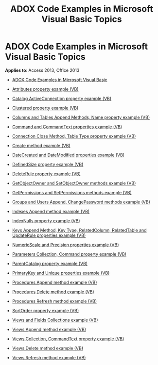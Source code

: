 ﻿---
title: ADOX Code Examples in Microsoft Visual Basic Topics
TOCTitle: ADOX Code Examples in Microsoft Visual Basic
ms:assetid: f500791c-8f42-45fb-89a2-5d54e743270c
ms:mtpsurl: https://msdn.microsoft.com/library/JJ250246(v=office.15)
ms:contentKeyID: 48548700
ms.date: 09/18/2015
mtps_version: v=office.15
---

# ADOX Code Examples in Microsoft Visual Basic Topics


**Applies to**: Access 2013, Office 2013


  - [ADOX Code Examples in Microsoft Visual Basic](adox-code-examples-in-microsoft-visual-basic.md)

  - [Attributes property example (VB)](attributes-property-example-vb.md)

  - [Catalog ActiveConnection property example (VB)](catalog-activeconnection-property-example-vb.md)

  - [Clustered property example (VB)](clustered-property-example-vb.md)

  - [Columns and Tables Append Methods, Name property example (VB)](columns-and-tables-append-methods-name-property-example-vb.md)

  - [Command and CommandText properties example (VB)](command-and-commandtext-properties-example-vb.md)

  - [Connection Close Method, Table Type property example (VB)](connection-close-method-table-type-property-example-vb.md)

  - [Create method example (VB)](create-method-example-vb.md)

  - [DateCreated and DateModified properties example (VB)](datecreated-and-datemodified-properties-example-vb.md)

  - [DefinedSize property example (VB)](definedsize-property-example-vb.md)

  - [DeleteRule property example (VB)](deleterule-property-example-vb.md)

  - [GetObjectOwner and SetObjectOwner methods example (VB)](getobjectowner-and-setobjectowner-methods-example-vb.md)

  - [GetPermissions and SetPermissions methods example (VB)](getpermissions-and-setpermissions-methods-example-vb.md)

  - [Groups and Users Append, ChangePassword methods example (VB)](groups-and-users-append-changepassword-methods-example-vb.md)

  - [Indexes Append method example (VB)](indexes-append-method-example-vb.md)

  - [IndexNulls property example (VB)](indexnulls-property-example-vb.md)

  - [Keys Append Method, Key Type, RelatedColumn, RelatedTable and UpdateRule properties example (VB)](keys-append-method-key-type-relatedcolumn-relatedtable-and-updaterule-properties-example-vb.md)

  - [NumericScale and Precision properties example (VB)](numericscale-and-precision-properties-example-vb.md)

  - [Parameters Collection, Command property example (VB)](parameters-collection-command-property-example-vb.md)

  - [ParentCatalog property example (VB)](parentcatalog-property-example-vb.md)

  - [PrimaryKey and Unique properties example (VB)](primarykey-and-unique-properties-example-vb.md)

  - [Procedures Append method example (VB)](procedures-append-method-example-vb.md)

  - [Procedures Delete method example (VB)](procedures-delete-method-example-vb.md)

  - [Procedures Refresh method example (VB)](procedures-refresh-method-example-vb.md)

  - [SortOrder property example (VB)](sortorder-property-example-vb.md)

  - [Views and Fields Collections example (VB)](views-and-fields-collections-example-vb.md)

  - [Views Append method example (VB)](views-append-method-example-vb.md)

  - [Views Collection, CommandText property example (VB)](views-collection-commandtext-property-example-vb.md)

  - [Views Delete method example (VB)](views-delete-method-example-vb.md)

  - [Views Refresh method example (VB)](views-refresh-method-example-vb.md)

